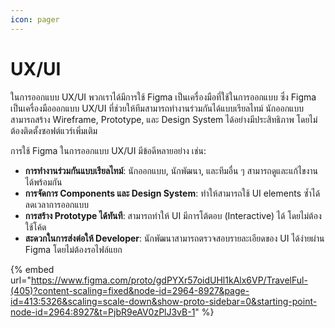 ```yaml
---
icon: pager
---
```


# UX/UI

ในการออกแบบ UX/UI พวกเราได้มีการใช้ Figma เป็นเครื่องมือที่ใช้ในการออกแบบ ซึ่ง Figma เป็นเครื่องมือออกแบบ UX/UI ที่ช่วยให้ทีมสามารถทำงานร่วมกันได้แบบเรียลไทม์ นักออกแบบสามารถสร้าง Wireframe, Prototype, และ Design System ได้อย่างมีประสิทธิภาพ โดยไม่ต้องติดตั้งซอฟต์แวร์เพิ่มเติม

การใช้ Figma ในการออกแบบ UX/UI มีข้อดีหลายอย่าง เช่น:

* **การทำงานร่วมกันแบบเรียลไทม์**: นักออกแบบ, นักพัฒนา, และทีมอื่น ๆ สามารถดูและแก้ไขงานได้พร้อมกัน
* **การจัดการ Components และ Design System**: ทำให้สามารถใช้ UI elements ซ้ำได้ ลดเวลาการออกแบบ
* **การสร้าง Prototype ได้ทันที**: สามารถทำให้ UI มีการโต้ตอบ (Interactive) ได้ โดยไม่ต้องใช้โค้ด
* **สะดวกในการส่งต่อให้ Developer**: นักพัฒนาสามารถตรวจสอบรายละเอียดของ UI ได้ง่ายผ่าน Figma โดยไม่ต้องรอไฟล์แยก

{% embed url="https://www.figma.com/proto/gdPYXr57oidUHl1kAlx6VP/TravelFul-(405)?content-scaling=fixed&node-id=2964-8927&page-id=413:5326&scaling=scale-down&show-proto-sidebar=0&starting-point-node-id=2964:8927&t=PjbR9eAV0zPlJ3vB-1" %}
